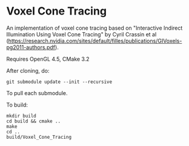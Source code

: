 # Voxel Cone Tracing

An implementation of voxel cone tracing based on "Interactive Indirect Illumination Using Voxel Cone Tracing" by Cyril Crassin et al (https://research.nvidia.com/sites/default/filles/publications/GIVoxels-pg2011-authors.pdf).

Requires OpenGL 4.5, CMake 3.2

After cloning, do:
```
git submodule update --init --recursive
```
To pull each submodule.

To build:
``` 
mkdir build
cd build && cmake ..
make
cd ..
build/Voxel_Cone_Tracing
```
